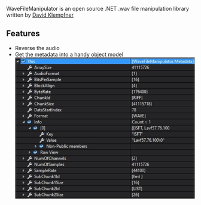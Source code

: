 WaveFileManipulator is an open source .NET .wav file manipulation library written by [David Klempfner](https://medium.com/@DavidKlempfner)

## Features
* Reverse the audio
* Get the metadata into a handy object model
![Metadata example](WaveFileManipulator/Metadata.JPG)
